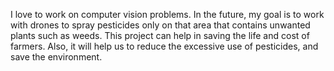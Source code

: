 I love to work on computer vision problems. In the future, my goal is to work with drones to spray pesticides only on that area that contains unwanted plants such as weeds. This project can help in saving the life and cost of farmers. Also, it will help us to reduce the excessive use of pesticides, and save the environment.
